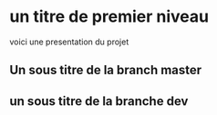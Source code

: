 # un titre de premier niveau 

voici une presentation du projet

## Un sous titre de la branch master


## un sous titre de la branche dev
